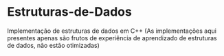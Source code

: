 # Estruturas-de-Dados
Implementação de estruturas de dados em C++
(As implementações aqui presentes apenas são frutos de experiência de aprendizado de estruturas de dados, não estão otimizadas)
